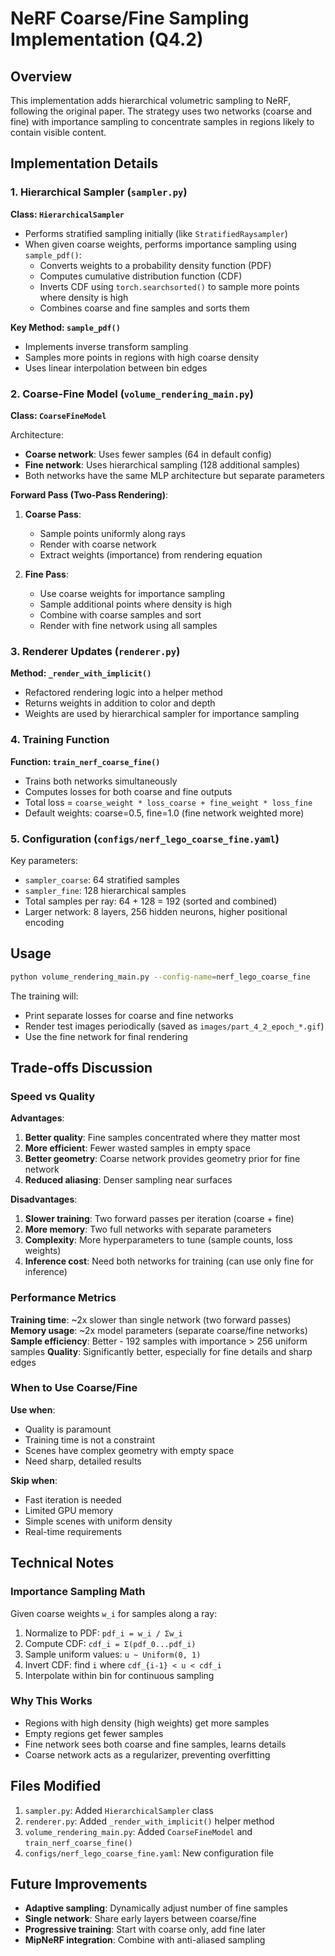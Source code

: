# NeRF Coarse/Fine Sampling Implementation (Q4.2)

## Overview

This implementation adds hierarchical volumetric sampling to NeRF, following the original paper. The strategy uses two networks (coarse and fine) with importance sampling to concentrate samples in regions likely to contain visible content.

## Implementation Details

### 1. Hierarchical Sampler (`sampler.py`)

**Class: `HierarchicalSampler`**

- Performs stratified sampling initially (like `StratifiedRaysampler`)
- When given coarse weights, performs importance sampling using `sample_pdf()`:
  - Converts weights to a probability density function (PDF)
  - Computes cumulative distribution function (CDF)
  - Inverts CDF using `torch.searchsorted()` to sample more points where density is high
  - Combines coarse and fine samples and sorts them

**Key Method: `sample_pdf()`**
- Implements inverse transform sampling
- Samples more points in regions with high coarse density
- Uses linear interpolation between bin edges

### 2. Coarse-Fine Model (`volume_rendering_main.py`)

**Class: `CoarseFineModel`**

Architecture:
- **Coarse network**: Uses fewer samples (64 in default config)
- **Fine network**: Uses hierarchical sampling (128 additional samples)
- Both networks have the same MLP architecture but separate parameters

**Forward Pass (Two-Pass Rendering)**:
1. **Coarse Pass**:
   - Sample points uniformly along rays
   - Render with coarse network
   - Extract weights (importance) from rendering equation

2. **Fine Pass**:
   - Use coarse weights for importance sampling
   - Sample additional points where density is high
   - Combine with coarse samples and sort
   - Render with fine network using all samples

### 3. Renderer Updates (`renderer.py`)

**Method: `_render_with_implicit()`**
- Refactored rendering logic into a helper method
- Returns weights in addition to color and depth
- Weights are used by hierarchical sampler for importance sampling

### 4. Training Function

**Function: `train_nerf_coarse_fine()`**
- Trains both networks simultaneously
- Computes losses for both coarse and fine outputs
- Total loss = `coarse_weight * loss_coarse + fine_weight * loss_fine`
- Default weights: coarse=0.5, fine=1.0 (fine network weighted more)

### 5. Configuration (`configs/nerf_lego_coarse_fine.yaml`)

Key parameters:
- `sampler_coarse`: 64 stratified samples
- `sampler_fine`: 128 hierarchical samples
- Total samples per ray: 64 + 128 = 192 (sorted and combined)
- Larger network: 8 layers, 256 hidden neurons, higher positional encoding

## Usage

```bash
python volume_rendering_main.py --config-name=nerf_lego_coarse_fine
```

The training will:
- Print separate losses for coarse and fine networks
- Render test images periodically (saved as `images/part_4_2_epoch_*.gif`)
- Use the fine network for final rendering

## Trade-offs Discussion

### Speed vs Quality

**Advantages**:
1. **Better quality**: Fine samples concentrated where they matter most
2. **More efficient**: Fewer wasted samples in empty space
3. **Better geometry**: Coarse network provides geometry prior for fine network
4. **Reduced aliasing**: Denser sampling near surfaces

**Disadvantages**:
1. **Slower training**: Two forward passes per iteration (coarse + fine)
2. **More memory**: Two full networks with separate parameters
3. **Complexity**: More hyperparameters to tune (sample counts, loss weights)
4. **Inference cost**: Need both networks for training (can use only fine for inference)

### Performance Metrics

**Training time**: ~2x slower than single network (two forward passes)
**Memory usage**: ~2x model parameters (separate coarse/fine networks)
**Sample efficiency**: Better - 192 samples with importance > 256 uniform samples
**Quality**: Significantly better, especially for fine details and sharp edges

### When to Use Coarse/Fine

**Use when**:
- Quality is paramount
- Training time is not a constraint
- Scenes have complex geometry with empty space
- Need sharp, detailed results

**Skip when**:
- Fast iteration is needed
- Limited GPU memory
- Simple scenes with uniform density
- Real-time requirements

## Technical Notes

### Importance Sampling Math

Given coarse weights `w_i` for samples along a ray:

1. Normalize to PDF: `pdf_i = w_i / Σw_i`
2. Compute CDF: `cdf_i = Σ(pdf_0...pdf_i)`
3. Sample uniform values: `u ~ Uniform(0, 1)`
4. Invert CDF: find `i` where `cdf_{i-1} < u < cdf_i`
5. Interpolate within bin for continuous sampling

### Why This Works

- Regions with high density (high weights) get more samples
- Empty regions get fewer samples
- Fine network sees both coarse and fine samples, learns details
- Coarse network acts as a regularizer, preventing overfitting

## Files Modified

1. `sampler.py`: Added `HierarchicalSampler` class
2. `renderer.py`: Added `_render_with_implicit()` helper method
3. `volume_rendering_main.py`: Added `CoarseFineModel` and `train_nerf_coarse_fine()`
4. `configs/nerf_lego_coarse_fine.yaml`: New configuration file

## Future Improvements

- **Adaptive sampling**: Dynamically adjust number of fine samples
- **Single network**: Share early layers between coarse/fine
- **Progressive training**: Start with coarse only, add fine later
- **MipNeRF integration**: Combine with anti-aliased sampling
